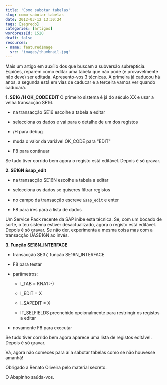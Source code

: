 ```yaml
---
title: 'Como sabotar tabelas'
slug: como-sabotar-tabelas
date: 2012-03-12 13:30:24
tags: [segredo]
categories: [artigos]
wordpressId: 1520
draft: false
resources:
- name: featuredImage
  src: 'images/thumbnail.jpg'
---
```

Mais um artigo em auxílio dos que buscam a subversão subreptícia. Espiões, reparem como editar uma tabela que não pode (e provavelmente não deve) ser editada. Apresento-vos 3 técnicas. A primeira já caducou há anos, a segunda está em vias de caducar e a terceira vamos ver quando caducará.

<!--more-->

**1\. SE16 /H OK_CODE EDIT**
O primeiro sistema é já do século XX e usar a velha transacção SE16.

  * na transacção SE16 escolhe a tabela a editar

  * selecciona os dados e vai para o detalhe de um dos registos

  * /H para debug

  * muda o valor da variável OK_CODE para "EDIT"

  * F8 para continuar

Se tudo tiver corrido bem agora o registo está editável. Depois é só gravar.

**2\. SE16N &sap_edit**

  * na transacção SE16N escolhe a tabela a editar

  * selecciona os dados se quiseres filtrar registos

  * no campo da transacção escreve `&sap_edit` e enter

  * F8 para ires para a lista de dados

Um Service Pack recente da SAP inibe esta técnica. Se, com um bocado de sorte, o teu sistema estiver desactualizado, agora o registo está editável. Depois é só gravar. Se não der, experimenta a mesma coisa mas com a transacção UASE16N ao invés.

**3\. Função SE16N_INTERFACE**

  * transacção SE37, função SE16N_INTERFACE

  * F8 para testar

  * parâmetros:

    * I_TAB = KNA1 :-)

    * I_EDIT = X

    * I_SAPEDIT = X

    * IT_SELFIELDS preenchido opcionalmente para restringir os registos a editar

  * novamente F8 para executar

Se tudo tiver corrido bem agora aparece uma lista de registos editável. Depois é só gravar.

Vá, agora não comeces para aí a sabotar tabelas como se não houvesse amanhã!

Obrigado a Renato Oliveira pelo material secreto.

O Abapinho saúda-vos.
